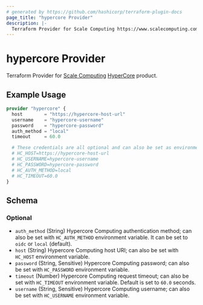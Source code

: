 ```yaml
---
# generated by https://github.com/hashicorp/terraform-plugin-docs
page_title: "hypercore Provider"
description: |-
  Terraform Provider for Scale Computing https://www.scalecomputing.com/ HyperCore https://www.scalecomputing.com/sc-hypercore product.
---
```


# hypercore Provider

Terraform Provider for [Scale Computing](https://www.scalecomputing.com/) [HyperCore](https://www.scalecomputing.com/sc-hypercore) product.

## Example Usage

```terraform
provider "hypercore" {
  host        = "https://hypercore-host-url"
  username    = "hypercore-username"
  password    = "hypercore-password"
  auth_method = "local"
  timeout     = 60.0

  # These credentials are all optional and can also be set as environment variables
  # HC_HOST=https://hypercore-host-url
  # HC_USERNAME=hypercore-username
  # HC_PASSWORD=hypercore-password
  # HC_AUTH_METHOD=local
  # HC_TIMEOUT=60.0
}
```

<!-- schema generated by tfplugindocs -->
## Schema

### Optional

- `auth_method` (String) Hypercore Computing authentication method; can also be set with `HC_AUTH_METHOD` environment variable. It can be set to `oidc` or `local` (default).
- `host` (String) Hypercore Computing host URI; can also be set with `HC_HOST` environment variable.
- `password` (String, Sensitive) Hypercore Computing password; can also be set with `HC_PASSWORD` environment variable.
- `timeout` (Number) Hypercore Computing request timeout; can also be set with `HC_TIMEOUT` environment variable. Default is set to `60.0` seconds.
- `username` (String, Sensitive) Hypercore Computing username; can also be set with `HC_USERNAME` environment variable.
